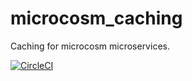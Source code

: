 # microcosm_caching

Caching for microcosm microservices.

[![CircleCI](https://circleci.com/gh/globality-corp/microcosm-caching.svg?style=svg&circle-token=4d985d6947b5d753c6f3b779a2475f389e7c0ef1)](https://circleci.com/gh/globality-corp/microcosm-caching)
